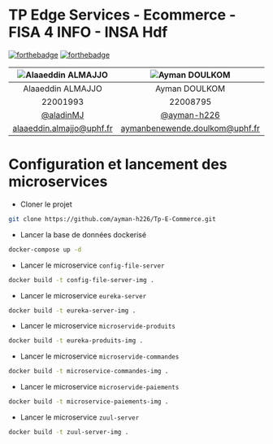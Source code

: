 # TP Edge Services - Ecommerce  - FISA 4 INFO - INSA Hdf
[![forthebadge](http://forthebadge.com/images/badges/built-with-love.svg)](https://github.com/mayel15/projet-intergiciel) [![forthebadge](https://forthebadge.com/images/badges/made-with-java.png)](https://github.com/mayel15/projet-intergiciel)

| ![Alaaeddin ALMAJJO](https://avatars.githubusercontent.com/u/77294802?v=4)  | ![Ayman DOULKOM](https://avatars.githubusercontent.com/u/116734751?v=4)          | ![Pape THIAM](https://avatars.githubusercontent.com/u/97792012?v=4) |
| :--------------: | :--------------: | :--------------: |
| Alaaeddin ALMAJJO | Ayman DOULKOM        | Pape THIAM  |
| 22001993  | 22008795           | 22009010  |
| [@aladinMJ](https://github.com/aladinMJ) | [@ayman-h226](https://github.com/ayman-h226)        | [@mayel15](https://github.com/mayel15)  |
| alaaeddin.almajjo@uphf.fr  | aymanbenewende.doulkom@uphf.fr           | papemayeldiagne.thiam@uphf.fr  |

# Configuration et lancement des microservices

- Cloner le projet 
```sh
git clone https://github.com/ayman-h226/Tp-E-Commerce.git
```

- Lancer la base de données dockerisé 
```sh
docker-compose up -d
```

- Lancer le microservice `config-file-server`
```sh
docker build -t config-file-server-img .
```

- Lancer le microservice `eureka-server`
```sh
docker build -t eureka-server-img .
```

- Lancer le microservice `microservide-produits`
```sh
docker build -t eureka-produits-img .
```

- Lancer le microservice `microservide-commandes`
```sh
docker build -t microservice-commandes-img .
```

- Lancer le microservice `microservide-paiements`
```sh
docker build -t microservice-paiements-img .
```

- Lancer le microservice `zuul-server`
```sh
docker build -t zuul-server-img .
```



